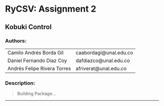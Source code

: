# RyCSV: Assignment 2
## Kobuki Control

### Authors:

<table>
    <tr>
        <td>Camilo Andrés Borda Gil</td>
        <td>caabordagi@unal.edu.co</td>
    </tr>
    <tr>
        <td>Daniel Fernando Diaz Coy</td>
        <td>dafdiazco@unal.edu.co</td>
    </tr>
    <tr>
        <td>Andrés Felipe Rivera Torres</td>
        <td>afriverat@unal.edu.co</td>
    </tr>
</table>

### Description:

> Building Package...

---